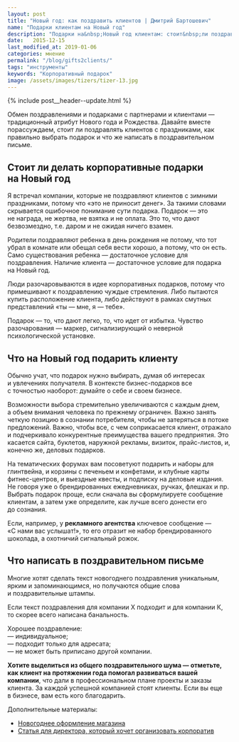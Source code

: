 ```yaml
---
layout: post
title: "Новый год: как поздравить клиентов | Дмитрий Бартошевич"
name: "Подарки клиентам на Новый год"
description: "Подарки на&nbsp;Новый год клиентам: стоит&nbsp;ли поздравлять клиентов с&nbsp;Новым годом, как правильно выбрать подарок и&nbsp;что&nbsp;же написать в&nbsp;поздравительном письме."
date:   2015-12-15
last_modified_at: 2019-01-06
categories: мнение
permalink: "/blog/gifts2clients/"
tags: "инструменты"
keywords: "Корпоративный подарок"
image: /assets/images/tizers/tizer-13.jpg
---
```


{% include post__header--update.html %}

<p>Обмен поздравлениями и&nbsp;подарками с&nbsp;партнерами и&nbsp;клиентами&nbsp;— традиционный атрибут Нового года и&nbsp;Рождества. Давайте вместе порассуждаем, стоит&nbsp;ли поздравлять клиентов с&nbsp;праздниками, как правильно выбрать подарок и&nbsp;что&nbsp;же написать в&nbsp;поздравительном письме.</p>

<section class="row-gap--m">
<h2 class="section__title h1 bold ">Стоит&nbsp;ли делать корпоративные подарки на&nbsp;Новый год</h2>
<p>Я&nbsp;встречал компании, которые не&nbsp;поздравляют клиентов с&nbsp;зимними праздниками, потому что «это не&nbsp;приносит денег». За&nbsp;такими словами скрывается ошибочное понимание сути подарка. Подарок&nbsp;— это не&nbsp;награда, не&nbsp;жертва, не&nbsp;взятка и&nbsp;не&nbsp;оплата. Это&nbsp;то, что дают безвозмездно, т.е. даром и&nbsp;не&nbsp;ожидая ничего взамен.</p>
<p>Родители поздравляют ребенка в&nbsp;день рождения не&nbsp;потому, что тот убрал в&nbsp;комнате или обещал себя вести хорошо, а&nbsp;потому, что он&nbsp;есть. Само существования ребенка&nbsp;— достаточное условие для поздравления. Наличие клиента&nbsp;— достаточное условие для подарка на&nbsp;Новый год.</p>
<p>Люди разочаровываются в&nbsp;идее корпоративных подарков, потому что примешивают к&nbsp;поздравлению чуждые стремления. Либо пытаются купить расположение клиента, либо действуют в&nbsp;рамках смутных представлений «ты&nbsp;— мне, я&nbsp;— тебе».</p>
<p>Подарок&nbsp;— то, что дают легко, то, что идет от&nbsp;избытка. Чувство разочарования&nbsp;— маркер, сигнализирующий о&nbsp;неверной психологической установке.</p>
</section>

<section class="row-gap--m">
<h2 class="section__title h1 bold ">Что на&nbsp;Новый год подарить клиенту </h2>
<p>Обычно учат, что подарок нужно выбирать, думая об&nbsp;интересах и&nbsp;увлечениях получателя. В&nbsp;контексте бизнес-подарков все с&nbsp;точностью наоборот: думайте о&nbsp;себе и&nbsp;своем бизнесе.</p>
<p>Возможности выбора стремительно увеличиваются с&nbsp;каждым днем, а&nbsp;объем внимания человека по&nbsp;прежнему ограничен. Важно занять четкую позицию в&nbsp;сознании потребителя, чтобы не&nbsp;затеряться в&nbsp;потоке предложений. Важно, чтобы все, с&nbsp;чем соприкасается клиент, отражало и&nbsp;подчеркивало конкурентные преимущества вашего предприятия. Это касается сайта, буклетов, наружной рекламы, визиток, прайс-листов, и, конечно&nbsp;же, деловых подарков.</p>
<p>На&nbsp;тематических форумах вам посоветуют подарить и&nbsp;наборы для глинтвейна, и&nbsp;корзины с&nbsp;печеньем и&nbsp;конфетами, и&nbsp;клубные карты фитнес-центров, и&nbsp;выездные квесты, и&nbsp;подписку на&nbsp;деловые издания. Не&nbsp;говоря уже о&nbsp;брендированных ежедневниках, ручках, флешках и&nbsp;пр. Выбрать подарок проще, если сначала вы&nbsp;сформулируете сообщение клиентам, а&nbsp;затем уже определите, как лучше всего донести его до&nbsp;сознания.</p>
<p>Если, например, у&nbsp;<b>рекламного агентства</b> ключевое сообщение&nbsp;— «С&nbsp;нами вас услышат!», то&nbsp;его отразит не&nbsp;набор брендированного шоколада, а&nbsp;охотничий сигнальный рожок. </p>
</section>

<section class="row-gap--m ">
<h2 class="block__space--top-h2 h1 bold ">Что написать в&nbsp;поздравительном письме</h2>
<p>Многие хотят сделать текст новогоднего поздравления уникальным, ярким и&nbsp;запоминающимся, но&nbsp;получаются общие слова и&nbsp;поздравительные штампы.</p>
<p>Если текст поздравления для компании&nbsp;Х подходит и&nbsp;для компании&nbsp;К, то&nbsp;скорее всего написана банальность.</p>
<p>Хорошее поздравление:<br/>
 —&nbsp;индивидуальное;<br/>
 —&nbsp;подходит только для адресата;<br/>
 —&nbsp;не&nbsp;может быть приписано другой компании.
</p>
<p><strong>Хотите выделиться из&nbsp;общего поздравительного шума&nbsp;— отметьте, как клиент на&nbsp;протяжении года помогал развиваться вашей компании</strong>, что дали в&nbsp;профессиональном плане проекты и&nbsp;заказы клиента. За&nbsp;каждой успешной компанией стоят клиенты. Если вы&nbsp;еще в&nbsp;бизнесе, вам есть кого благодарить.</p>
</section>

<footer class="mt-m additive-spacing">
<p class="mb-m "> Дополнительные материалы:</p>
<ul >
<li class="list-li">
  <a href="//blog/novogodnee-oformlenie-magazina/" class="link">Новогоднее оформление магазина</a>
</li>
<li class="list-li">
  <a href="/blog/direktor-xochet-korporativ/" class="link">Статья для директора, который хочет организовать корпоратив</a>
</li>

</ul>
</footer>